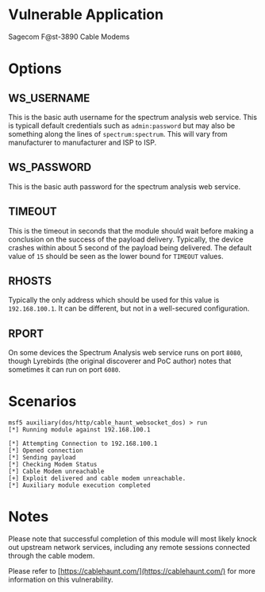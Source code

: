 # Vulnerable Application
Sagecom F@st-3890 Cable Modems

# Options

## WS_USERNAME
This is the basic auth username for the spectrum analysis web service.  This is typicall default credentials such as `admin:password` but may also be something along the lines of `spectrum:spectrum`.  This will vary from manufacturer to manufacturer and ISP to ISP.

## WS_PASSWORD
This is the basic auth password for the spectrum analysis web service.

## TIMEOUT
This is the timeout in seconds that the module should wait before making a conclusion on the success of the payload delivery.  Typically, the device crashes within about 5 second of the payload being delivered.  The default value of `15` should be seen as the lower bound for `TIMEOUT` values.

## RHOSTS
Typically the only address which should be used for this value is `192.168.100.1`. It can be different, but not in a well-secured configuration.

## RPORT
On some devices the Spectrum Analysis web service runs on port `8080`, though Lyrebirds (the original discoverer and PoC author) notes that sometimes it can run on port `6080`.

# Scenarios

```
msf5 auxiliary(dos/http/cable_haunt_websocket_dos) > run
[*] Running module against 192.168.100.1

[*] Attempting Connection to 192.168.100.1
[*] Opened connection
[*] Sending payload
[*] Checking Modem Status
[*] Cable Modem unreachable
[+] Exploit delivered and cable modem unreachable.
[*] Auxiliary module execution completed
```

# Notes
Please note that successful completion of this module will most likely knock out upstream network services, including any remote sessions connected through the cable modem.

Please refer to [https://cablehaunt.com/](https://cablehaunt.com/) for more information on this vulnerability.
